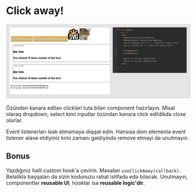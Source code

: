 # Click away!

![ClickAway](img-1.png)

Özündən kənara edilən clickləri tuta bilən component hazırlayın.
Misal olaraq dropdown, select kimi inputlar özündən kənara click edildikdə close olurlar.

Event listenerları leak etməməyə diqqət edin. Hansısa dom elementə event listener əlavə etdiyiniz kimi
zamanı gəldiyində remove etməyi də unutmayın.

## Bonus
Yazdığınız həlli custom hook'a çevirin. Məsələn `useClickAway(callback)`. Beləliklə başqaları da sizin kodunuzu rahat istifadə edə biləcək. Unutmayın, componentlər **reusable UI**, hooklar isə **reusable logic'dir**.
